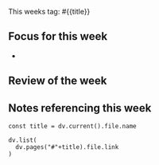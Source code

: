 This weeks tag: #{{title}}

## Focus for this week

* 

## Review of the week

## Notes referencing this week
```dataviewjs
const title = dv.current().file.name

dv.list(
  dv.pages("#"+title).file.link
)
```
